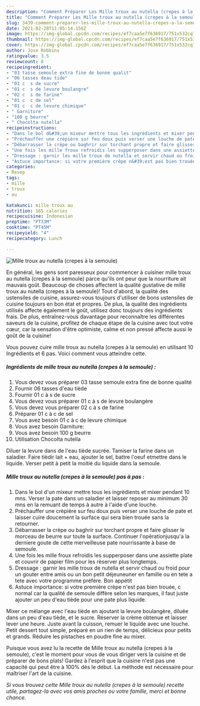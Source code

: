 ```yaml
---
description: "Comment Préparer Les Mille troux au nutella (crepes à la semoule)"
title: "Comment Préparer Les Mille troux au nutella (crepes à la semoule)"
slug: 3439-comment-preparer-les-mille-troux-au-nutella-crepes-a-la-semoule
date: 2021-02-28T11:05:14.156Z
image: https://img-global.cpcdn.com/recipes/ef7caa5e7f636917/751x532cq70/mille-troux-au-nutella-crepes-a-la-semoule-photo-principale-de-la-recette.jpg
thumbnail: https://img-global.cpcdn.com/recipes/ef7caa5e7f636917/751x532cq70/mille-troux-au-nutella-crepes-a-la-semoule-photo-principale-de-la-recette.jpg
cover: https://img-global.cpcdn.com/recipes/ef7caa5e7f636917/751x532cq70/mille-troux-au-nutella-crepes-a-la-semoule-photo-principale-de-la-recette.jpg
author: Jose Robbins
ratingvalue: 3.5
reviewcount: 8
recipeingredient:
- "03 tasse semoule extra fine de bonne qualit"
- "06 tasses deau tide"
- "01 c  s de sucre"
- "01 c  s de levure boulangre"
- "02 c  s de farine"
- "01 c  c de sel"
- "01 c  c de levure chimique"
- " Garniture"
- "100 g beurre"
- " Chocolta nutella"
recipeinstructions:
- "Dans le bol d&#39;un mixeur mettre tous les ingrèdients et mixer pendant 10 mns. Verser la pate dans un saladier et laisser reposer au minimum 30 mns en la remuant de temps à autre à l&#39;aide d&#39;une louche."
- "Préchauffer une crèpière sur feu doux puis verser une louche de pate et laisser cuire doucement la surface qui sera bien trouée sans la retourner."
- "Débarrasser la crèpe ou baghrir sur torchant propre et faire glisser le morceau de beurre sur toute la surface. Continuer l&#39;opèrationjusqu&#39;a la derniere goute de cette merveilleuse pate nourrissante à base de semoule."
- "Une fois les mille froux refroidis les supperposer dans une assiette plate et couvrir de papier film pour les rèserver plus longtemps."
- "Dressage : garnir les mille troux de nutella et servir chaud ou froid pour un gouter entre amis ou un bon petit déjeuneuner en famille ou en tete a tete avec votre programme préfére. Bon appétit"
- "Astuce importance: si votre première crèpe n&#39;est pas bien trouée, c normal car la qualité de semoule diffère selon les marques, il faut juste ajouter un peu d&#39;eau tiède pour une pate plus liquide."
categories:
- Resep
tags:
- mille
- troux
- au

katakunci: mille troux au 
nutrition: 165 calories
recipecuisine: Indonesian
preptime: "PT33M"
cooktime: "PT45M"
recipeyield: "4"
recipecategory: Lunch

---
```



![Mille troux au nutella (crepes à la semoule)](https://img-global.cpcdn.com/recipes/ef7caa5e7f636917/751x532cq70/mille-troux-au-nutella-crepes-a-la-semoule-photo-principale-de-la-recette.jpg)

En général, les gens sont paresseux pour commencer à cuisiner mille troux au nutella (crepes à la semoule) parce qu'ils ont peur que la nourriture ait mauvais goût. Beaucoup de choses affectent la qualité gustative de mille troux au nutella (crepes à la semoule)! Tout d'abord, la qualité des ustensiles de cuisine, assurez-vous toujours d'utiliser de bons ustensiles de cuisine toujours en bon état et propres. De plus, la qualité des ingrédients utilisés affecte également le goût, utilisez donc toujours des ingrédients frais. De plus, entraînez-vous davantage pour reconnaître les différentes saveurs de la cuisine, profitez de chaque étape de la cuisine avec tout votre cœur, car la sensation d'être optimiste, calme et non pressé affecte aussi le goût de la cuisine!

<!--inarticleads1-->

Vous pouvez cuire mille troux au nutella (crepes à la semoule) en utilisant 10 Ingrédients et 6 pas. Voici comment vous atteindre cette.

##### Ingrédients de mille troux au nutella (crepes à la semoule) :

1. Vous devez vous préparer 03 tasse semoule extra fine de bonne qualité
1. Fournir 06 tasses d&#39;eau tiède
1. Fournir 01 c à s de sucre
1. Vous devez vous préparer 01 c à s de levure boulangère
1. Vous devez vous préparer 02 c à s de farine
1. Préparer 01 c à c de sel
1. Vous avez besoin 01 c à c de levure chimique
1. Vous avez besoin  Garniture:
1. Vous avez besoin 100 g beurre
1. Utilisation  Chocolta nutella


Diluer la levure dans de l&#39;eau tiède sucrée. Tamiser la farine dans un saladier. Faire tièdir lait + eau, ajouter le sel, battre l&#39;oeuf etmettre dans le liquide. Verser petit à petit la moitié du liquide dans la semoule. 

<!--inarticleads2-->

##### Mille troux au nutella (crepes à la semoule) pas à pas :

1. Dans le bol d&#39;un mixeur mettre tous les ingrèdients et mixer pendant 10 mns. Verser la pate dans un saladier et laisser reposer au minimum 30 mns en la remuant de temps à autre à l&#39;aide d&#39;une louche.
1. Préchauffer une crèpière sur feu doux puis verser une louche de pate et laisser cuire doucement la surface qui sera bien trouée sans la retourner.
1. Débarrasser la crèpe ou baghrir sur torchant propre et faire glisser le morceau de beurre sur toute la surface. Continuer l&#39;opèrationjusqu&#39;a la derniere goute de cette merveilleuse pate nourrissante à base de semoule.
1. Une fois les mille froux refroidis les supperposer dans une assiette plate et couvrir de papier film pour les rèserver plus longtemps.
1. Dressage : garnir les mille troux de nutella et servir chaud ou froid pour un gouter entre amis ou un bon petit déjeuneuner en famille ou en tete a tete avec votre programme préfére. Bon appétit
1. Astuce importance: si votre première crèpe n&#39;est pas bien trouée, c normal car la qualité de semoule diffère selon les marques, il faut juste ajouter un peu d&#39;eau tiède pour une pate plus liquide.


Mixer ce mélange avec l&#39;eau tiède en ajoutant la levure boulangère, diluée dans un peu d&#39;eau tiède, et le sucre. Réserver la crème obtenue et laisser lever une heure. Juste avant la cuisson, remuer le liquide avec une louche. Petit dessert tout simple, préparé en un rien de temps, délicieux pour petits et grands. Réduire les pistaches en poudre fine au mixer. 

<!--inarticleads1-->

<p>
Puisque vous avez lu la recette de Mille troux au nutella (crepes à la semoule), c'est le moment pour vous de vous diriger vers la cuisine et de préparer de bons plats! Gardez à l'esprit que la cuisine n'est pas une capacité qui peut être à 100% dès le début. La méthode est nécessaire pour maîtriser l'art de la cuisine.
</p>

<p>
<i>Si vous trouvez cette Mille troux au nutella (crepes à la semoule) recette utile, partagez-la avec vos amis proches ou votre famille, merci et bonne chance.</i>
</p>
